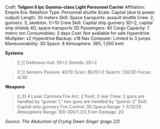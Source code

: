 Craft: **Telgorn II Ipc Gamma-class Light Personnel Carrier**
Affiliation: Empire
Era: Rebellion
Type: Personnel shuttle
Scale: Capital (due to power output)
Length: 30 meters
Skill: Space transports: assault shuttle
Crew: 2, gunners: 3, skeleton: 1/+10
Crew Skill: Capital ship gunnery 3D+2, capital ship shields
4D, space transports 5D
Passengers: 40
Cargo Capacity: 1 metric ton
Consumables: 3 days
Cost: Not available for sale
Hyperdrive Multiplier: x2
Hyperdrive Backup: x18
Nav Computer: Limited to 3 jumps
Maneuverability: 3D
Space: 8
Atmosphere: 365; 1,050 kmh

**Systems**
> [!_1] Defenses
> Hull: 5D+2
> Shields: 2D+2

> [!_1] Sensors
> Passive: 40/1D
> Scan: 80/1D+2
> Search: 130/3D
> Focus: 4/3D

**Weapons**
> [!_3] 4 Laser Cannons
> Fire Arc: 2 front, 2 rear
> Crew: 2 guns are handled by “gunner 1,” two guns are
> handled by “gunner 2”
> Skill: Capital ship gunnery
> Fire Control: 3D
> Space Range: 1-3/12/25
> Atmosphere Range: 100-300/1.2/2.5 km
> Damage: 2D


*Source: The Abduction of Crying Dawn Singer (page 22)*